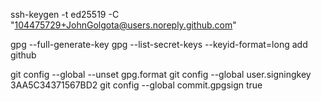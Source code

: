 ssh-keygen -t ed25519 -C "104475729+JohnGolgota@users.noreply.github.com"

gpg --full-generate-key
gpg --list-secret-keys --keyid-format=long
add github

git config --global --unset gpg.format
git config --global user.signingkey 3AA5C34371567BD2
git config --global commit.gpgsign true